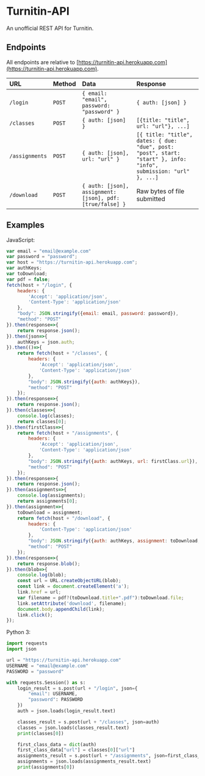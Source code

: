 # Turnitin-API
An unofficial REST API for Turnitin.

## Endpoints

All endpoints are relative to [https://turnitin-api.herokuapp.com](https://turnitin-api.herokuapp.com).

| URL | Method | Data | Response |
|:----|:-------|:-----|:---------|
| `/login` | `POST` | `{ email: "email", password: "password" }` | `{ auth: [json] }` |
| `/classes` | `POST` | `{ auth: [json] } ` | `[{title: "title", url: "url"}, ...]` |
| `/assignments` | `POST` | `{ auth: [json], url: "url" }` | `[{ title: "title", dates: { due: "due", post: "post", start: "start" }, info: "info", submission: "url" }, ...]` |
| `/download` | `POST` | `{ auth: [json], assignment: [json], pdf: [true/false] } ` | Raw bytes of file submitted |

## Examples
JavaScript:
```javascript
var email = "email@example.com"
var password = "password";
var host = "https://turnitin-api.herokuapp.com";
var authKeys;
var toDownload;
var pdf = false;
fetch(host + "/login", {
    headers: {
        'Accept': 'application/json',
        'Content-Type': 'application/json'
    },
    "body": JSON.stringify({email: email, password: password}),
    "method": "POST"
}).then(response=>{
    return response.json();
}).then(json=>{
    authKeys = json.auth;
}).then(()=>{
    return fetch(host + "/classes", {
        headers: {
            'Accept': 'application/json',
            'Content-Type': 'application/json'
        },
        "body": JSON.stringify({auth: authKeys}),
        "method": "POST"
    });
}).then(response=>{
    return response.json();
}).then(classes=>{
    console.log(classes);
    return classes[0];
}).then(firstClass=>{
    return fetch(host + "/assignments", {
        headers: {
            'Accept': 'application/json',
            'Content-Type': 'application/json'
        },
        "body": JSON.stringify({auth: authKeys, url: firstClass.url}),
        "method": "POST"
    });
}).then(response=>{
    return response.json();
}).then(assignments=>{
    console.log(assignments);
    return assignments[0];
}).then(assignment=>{
    toDownload = assignment;
    return fetch(host + "/download", {
        headers: {
            'Content-Type': 'application/json'
        },
        "body": JSON.stringify({auth: authKeys, assignment: toDownload, pdf: pdf}),
        "method": "POST"
    });
}).then(response=>{
    return response.blob();
}).then(blob=>{
    console.log(blob);
    const url = URL.createObjectURL(blob);
    const link = document.createElement('a');
    link.href = url;
    var filename = pdf?(toDownload.title+".pdf"):toDownload.file;
    link.setAttribute('download', filename);
    document.body.appendChild(link);
    link.click();
});
```
Python 3:
```python
import requests
import json

url = "https://turnitin-api.herokuapp.com"
USERNAME = "email@example.com"
PASSWORD = "password"

with requests.Session() as s:
    login_result = s.post(url + "/login", json={
        "email": USERNAME,
        "password": PASSWORD
    })
    auth = json.loads(login_result.text)

    classes_result = s.post(url + "/classes", json=auth)
    classes = json.loads(classes_result.text)
    print(classes[0])

    first_class_data = dict(auth)
    first_class_data["url"] = classes[0]["url"]
    assignments_result = s.post(url + "/assignments", json=first_class_data)
    assignments = json.loads(assignments_result.text)
    print(assignments[0])
```
